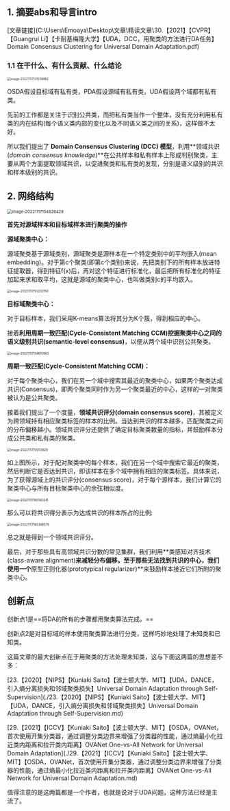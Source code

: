 ## 1. 摘要abs和导言intro

[文章链接](C:\Users\Emoaya\Desktop\文章\精读文章\30.【2021】【CVPR】【Guangrui Li】【卡耐基梅隆大学】【UDA，DCC，用聚类的方法进行DA任务】Domain Consensus Clustering for Universal Domain Adaptation.pdf)

### 1.1 在干什么、有什么贡献、什么结论

<img src="D:\markdown file\截图\image-20221117131539862.png" alt="image-20221117131539862" style="zoom:50%;" />

OSDA假设目标域有私有类，PDA假设源域有私有类，UDA假设两个域都有私有类。

先前的工作都是关注于识别公共类，而把私有类当作一个整体，没有充分利用私有类的内在结构(每个语义类内部的变化以及不同语义类之间的关系)，这样做不太好。

所以我们提出了 **Domain Consensus Clustering (DCC) 模型**，利用**领域共识(*domain consensus knowledge*)**在公共样本和私有样本上形成判别聚类，主要从两个方面提取领域共识，以促进聚类和私有类的发现，分别是语义级别的共识和样本级别的共识。

## 2. 网络结构

<img src="D:\markdown file\截图\image-20221117154626428.png" alt="image-20221117154626428" style="zoom:67%;" />

**首先对源域样本和目标域样本进行聚类的操作**

**源域聚类中心：**

源域聚类基于源域类别，源域聚类是源样本在一个特定类别中的平均嵌入(mean embedding)。对于第c个聚类(即第c个类别)来说，先把类别下的所有样本放进特征提取器，得到特征f(x)后，再对这个特征进行标准化，最后把所有标准化的特征加起来求和取平均，这就是源域的聚类中心，也叫做类别c的平均嵌入。

<img src="D:\markdown file\截图\image-20221117153202150.png" alt="image-20221117153202150" style="zoom:50%;" />

**目标域聚类中心：**

对于目标样本，我们采用K-means算法将其分为K个簇，得到相应的中心。

接着**利用周期一致匹配(Cycle-Consistent Matching CCM)**挖掘聚类中心之间的**语义级别共识(semantic-level consensus)**，以便从两个域中识别公共聚类。

<img src="D:\markdown file\截图\image-20221117154610983.png" alt="image-20221117154610983" style="zoom:50%;" />

**周期一致匹配(Cycle-Consistent Matching CCM)：**

对于每个聚类中心，我们在另一个域中搜索其最近的聚类中心，如果两个聚类达成共识(Consensus)，即两个聚类同时作为另一个聚类最近的中心，这样的一对聚类被认为是公共聚类。

接着我们提出了一个度量，**领域共识评分(domain consensus score)**，其被定义为跨领域持有相应聚类标签的样本的比例。当达到共识的样本越多，匹配聚类之间的分布偏移越小。领域共识评分还提供了确定目标聚类数量的指标，并鼓励样本分成公共类和私有类的聚类。

<img src="D:\markdown file\截图\image-20221117155113929.png" alt="image-20221117155113929" style="zoom:50%;" />

如上图所示，对于配对聚类中的每个样本，我们在另一个域中搜索它最近的聚类，然后判断它是否达到共识，即该样本在多个域中拥有相应的聚类标签。具体来说，为了获得源域上的共识评分(consensus score)，对于每个源样本，我们计算它的聚类中心与所有目标聚类中心的余弦相似度。

<img src="D:\markdown file\截图\image-20221117160140241.png" alt="image-20221117160140241" style="zoom:50%;" />

那么可以将共识得分表示为达成共识的样本所占的比例:

<img src="D:\markdown file\截图\image-20221117160348576.png" alt="image-20221117160348576" style="zoom:50%;" />

总之就是得到一个领域共识评分。

最后，对于那些具有高领域共识分数的常见集群，我们利用**类感知对齐技术(class-aware alignment)**来减轻分布偏移。至于那些无法找到共识的中心，我们使用一个**原型正则化器(prototypical regularizer)**来鼓励样本接近它们所附的聚类中心。



## 创新点

创新点1是==将DA的所有的步骤都用聚类算法完成。==

创新点2是对目标域的样本使用聚类算法进行分类，这样巧妙地处理了未知类和已知类。

这篇文章的最大创新点在于用聚类的方法处理未知类，这与下面这两篇的思想差不多：

[23.【2020】【NIPS】【Kuniaki Saito】【波士顿大学、MIT】【UDA，DANCE，引入熵分离损失和邻域聚类损失】Universal Domain Adaptation through Self-Supervision](./23.【2020】【NIPS】【Kuniaki Saito】【波士顿大学、MIT】【UDA，DANCE，引入熵分离损失和邻域聚类损失】Universal Domain Adaptation through Self-Supervision.md)

[29.【2021】【ICCV】【Kuniaki Saito】【波士顿大学、MIT】【OSDA，OVANet，首次使用开集分类器，通过调整分类边界来增强了分类器的性能，通过熵最小化拉近类内距离和拉开类内距离】OVANet One-vs-All Network for Universal Domain Adaptation](./29.【2021】【ICCV】【Kuniaki Saito】【波士顿大学、MIT】【OSDA，OVANet，首次使用开集分类器，通过调整分类边界来增强了分类器的性能，通过熵最小化拉近类内距离和拉开类内距离】OVANet One-vs-All Network for Universal Domain Adaptation.md)

值得注意的是这两篇都是一个作者，也就是说对于UDA问题，这种方法已经是主流了。

